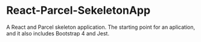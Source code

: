 # React-Parcel-SekeletonApp
A React and Parcel skeleton application. The starting point for an aplication, and it also includes Bootstrap 4 and Jest.
